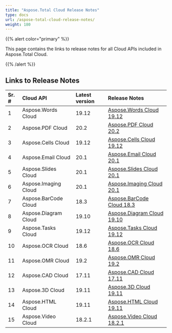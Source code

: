 ```yaml
---
title: "Aspose.Total Cloud Release Notes"
type: docs
url: /aspose-total-cloud-release-notes/
weight: 180
---
```


{{% alert color="primary" %}} 

This page contains the links to release notes for all Cloud APIs included in Aspose.Total Cloud. 

{{% /alert %}} 
## **Links to Release Notes**

|**Sr. #**|**Cloud API**|**Latest version**|**Release Notes**|
| :- | :- | :- | :- |
|1|Aspose.Words Cloud|19.12|[Aspose.Words Cloud 19.12](https://docs.aspose.cloud/display/wordscloud/Aspose.Words+Cloud+19.12+Release+Notes)|
|2|Aspose.PDF Cloud|20.2|[Aspose.PDF Cloud 20.2](https://docs.aspose.cloud/display/pdfcloud/Aspose.PDF+Cloud+20.2+Release+Notes)|
|3|Aspose.Cells Cloud|19.12|[Aspose.Cells Cloud 19.12](https://docs.aspose.cloud/display/cellscloud/Aspose.Cells+Cloud+19.12+Release+Notes)|
|4|Aspose.Email Cloud|20.1|[Aspose.Email Cloud 20.1](https://docs.aspose.cloud/display/emailcloud/Aspose.Email+Cloud+20.1+Release+Notes)|
|5|Aspose.Slides Cloud|20.1|[Aspose.Slides Cloud 20.1](https://docs.aspose.cloud/display/slidescloud/Aspose.Slides+Cloud+20.1+release+notes)|
|6|Aspose.Imaging Cloud|20.1|[Aspose.Imaging Cloud 20.1](https://docs.aspose.cloud/display/imagingcloud/Aspose.Imaging+Cloud+20.1+-+Release+Notes)|
|7|Aspose.BarCode Cloud|18.3|[Aspose.BarCode Cloud 18.3](https://docs.aspose.cloud/display/barcodecloud/Aspose.BarCode+Cloud+18.3+Release+Notes)|
|8|Aspose.Diagram Cloud|19.10|[Aspose.Diagram Cloud 19.10](https://docs.aspose.cloud/display/diagramcloud/Aspose.Diagram+Cloud+19.10+Release+Notes)|
|9|Aspose.Tasks Cloud|19.12|[Aspose.Tasks Cloud 19.12](https://docs.aspose.cloud/display/taskscloud/Aspose.Tasks+Cloud+19.12+Release+Notes)|
|10|Aspose.OCR Cloud|18.6|[Aspose.OCR Cloud 18.6](https://docs.aspose.cloud/display/ocrcloud/Aspose.OCR+Cloud+18.06+Release+Notes)|
|11|Aspose.OMR Cloud|19.2|[Aspose.OMR Cloud 19.2](https://docs.aspose.cloud/display/omrcloud/Aspose.OMR+Cloud+19.2+Release+Notes)|
|12|Aspose.CAD Cloud|17.11|[Aspose.CAD Cloud 17.11](https://docs.aspose.cloud/display/cadcloud/Aspose.CAD+Cloud+17.11+Release+Notes)|
|13|Aspose.3D Cloud|19.11|[Aspose.3D Cloud 19.11](https://docs.aspose.cloud/display/3dcloud/Aspose.3D+Cloud+Release+Notes+19.11)|
|14|Aspose.HTML Cloud|19.11|[Aspose.HTML Cloud 19.11](https://docs.aspose.cloud/display/htmlcloud/Aspose.HTML+Cloud+19.11+Release+Notes)|
|15|Aspose.Video Cloud|18.2.1|[Aspose.Video Cloud 18.2.1](https://docs.aspose.cloud/display/videocloud/Aspose.Video+Cloud+18.2.1+Release+Notes)|


